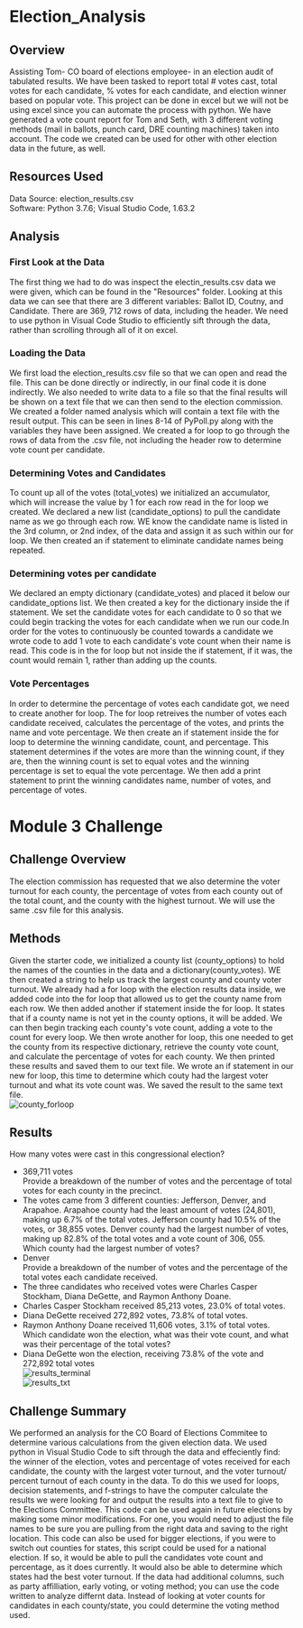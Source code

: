 # Election_Analysis

## Overview
Assisting Tom- CO board of elections employee- in an election audit of tabulated results. We have been tasked to report total # votes cast, total votes for each candidate, % votes for each candidate, and election winner based on popular vote. This project can be done in excel but we will not be using excel since you can automate the process with python. We have generated a vote count report for Tom and Seth, with 3 different voting methods (mail in ballots, punch card, DRE counting machines) taken into account. The code we created can be used for other with other election data in the future, as well. 

## Resources Used
Data Source: election_results.csv  
Software: Python 3.7.6; Visual Studio Code, 1.63.2

## Analysis
### First Look at the Data  
The first thing we had to do was inspect the electin_results.csv data we were given, which can be found in the "Resources" folder. Looking at this data we can see that there are 3 different variables: Ballot ID, Coutny, and Candidate. There are 369, 712 rows of data, including the header. We need to use python in Visual Code Studio to efficiently sift through the data, rather than scrolling through all of it on excel. 
### Loading the Data  
We first load the election_results.csv file so that we can open and read the file. This can be done directly or indirectly, in our final code it is done indirectly. We also needed to write data to a file so that the final results will be shown on a text file that we can then send to the election commission. We created a folder named analysis which will contain a text file with the result output. This can be seen in lines 8-14 of PyPoll.py along with the variables they have been assigned. We created a for loop to go through the rows of data from the .csv file, not including the header row to determine vote count per candidate. 
### Determining Votes and Candidates  
To count up all of the votes (total_votes) we initialized an accumulator, which will increase the value by 1 for each row read in the for loop we created. We declared a new list (candidate_options) to pull the candidate name as we go through each row. WE know the candidate name is listed in the 3rd column, or 2nd index, of the data and assign it as such within our for loop. We then created an if statement to eliminate candidate names being repeated.
### Determining votes per candidate  
We declared an empty dictionary (candidate_votes) and placed it below our candidate_options list. We then created a key for the dictionary inside the if statement. We set the candidate votes for each candidate to 0 so that we could begin tracking the votes for each candidate when we run our code.In order for the votes to continuously be counted towards a candidate we wrote code to add 1 vote to each candidate's vote count when their name is read. This code is in the for loop but not inside the if statement, if it was, the count would remain 1, rather than adding up the counts. 
### Vote Percentages
In order to determine the percentage of votes each candidate got, we need to create another for loop. The for loop retreives the number of votes each candidate received, calculates the percentage of the votes, and prints the name and vote percentage. We then create an if statement inside the for loop to determine the winning candidate, count, and percentage. This statement determines if the votes are more than the winning count, if they are, then the winning count is set to equal votes and the winning percentage is set to equal the vote percentage. We then add a print statement to print the winning candidates name, number of votes, and percentage of votes. 

# Module 3 Challenge  
## Challenge Overview
The election commission has requested that we also determine the voter turnout for each county, the percentage of votes from each county out of the total count, and the county with the highest turnout. We will use the same .csv file for this analysis.
## Methods
Given the starter code, we initialized a county list (county_options) to hold the names of the counties in the data and a dictionary(county_votes). WE then created a string to help us track the largest county and county voter turnout. We already had a for loop with the election results data inside, we added code into the for loop that allowed us to get the county name from each row. We then added another if statement inside the for loop. It states that if a county name is not yet in the county options, it will be added. We can then begin tracking each county's vote count, adding a vote to the count for every loop. We then wrote another for loop, this one needed to get the county from its respective dictionary, retrieve the county vote count, and calculate the percentage of votes for each county. We then printed these results and saved them to our text file. We wrote an if statement in our new for loop, this time to determine which couty had the largest voter turnout and what its vote count was. We saved the result to the same text file.  
![county_forloop](https://user-images.githubusercontent.com/96501958/150663749-8cf95b55-2a59-4aca-8cc0-75a865e425af.png)  

## Results
How many votes were cast in this congressional election?
  + 369,711 votes  
Provide a breakdown of the number of votes and the percentage of total votes for each county in the precinct.  
  + The votes came from 3 different counties: Jefferson, Denver, and Arapahoe. Arapahoe county had the least amount of votes (24,801), making up 6.7% of the total votes. Jefferson county had 10.5% of the votes, or 38,855 votes. Denver county had the largest number of votes, making up 82.8% of the total votes and a vote count of 306, 055.  
Which county had the largest number of votes?  
  + Denver  
Provide a breakdown of the number of votes and the percentage of the total votes each candidate received.  
  + The three candidates who received votes were Charles Casper Stockham, Diana DeGette, and Raymon Anthony Doane.   
  + Charles Casper Stockham received 85,213 votes, 23.0% of total votes.  
  + Diana DeGette received 272,892 votes, 73.8% of total votes.  
  + Raymon Anthony Doane received 11,606 votes, 3.1% of total votes.  
Which candidate won the election, what was their vote count, and what was their percentage of the total votes?  
  + Diana DeGette won the election, receiving 73.8% of the vote and 272,892 total votes  
![results_terminal](https://user-images.githubusercontent.com/96501958/150663903-257669c6-17d9-4a04-b9fe-759d5b4dcf1c.png)  
![results_txt](https://user-images.githubusercontent.com/96501958/150663906-49a59f3c-2c95-4757-9caf-6b42f5030e6d.png)  

## Challenge Summary  
We performed an analysis for the CO Board of Elections Commitee to determine various calculations from the given election data. We used python in Visual Studio Code to sift through the data and effeciently find: the winner of the election, votes and percentage of votes received for each candidate, the county with the largest voter turnout, and the voter turnout/ percent turnout of each county in the data. To do this we used for loops, decision statements, and f-strings to have the computer calculate the results we were looking for and output the results into a text file to give to the Elections Committee. This code can be used again in future elections by making some minor modifications. For one, you would need to adjust the file names to be sure you are pulling from the right data and saving to the right location.  This code can also be used for bigger elections, if you were to switch out counties for states, this script could be used for a national election.  If so, it would be able to pull the candidates vote count and percentage, as it does currently. It would also be able to determine which states had the best voter turnout. If the data had additional columns, such as party affilliation, early voting, or voting method; you can use the code written to analyze differnt data. Instead of looking at voter counts for candidates in each county/state, you could determine the voting method used. 

